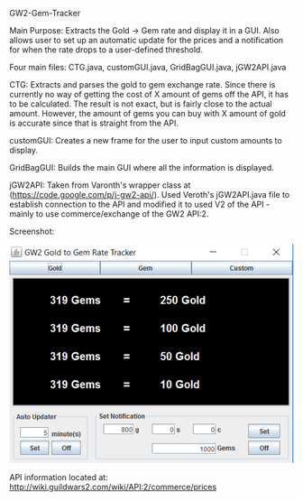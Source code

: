 GW2-Gem-Tracker


Main Purpose: Extracts the Gold -> Gem rate and display it in a GUI. Also allows user to set up an automatic update for the prices and a notification for when the rate drops to a user-defined threshold.

Four main files: CTG.java, customGUI.java, GridBagGUI.java, jGW2API.java

CTG:        Extracts and parses the gold to gem exchange rate. Since there is currently no way of getting the
            cost of X amount of gems off the API, it has to be calculated. The result is not exact, but is fairly close
            to the actual amount. However, the amount of gems you can buy with X amount of gold is accurate since that
            is straight from the API.

customGUI:  Creates a new frame for the user to input custom amounts to display.

GridBagGUI: Builds the main GUI where all the information is displayed.

jGW2API:    Taken from Varonth's wrapper class at (https://code.google.com/p/j-gw2-api/). Used Veroth's jGW2API.java file
            to establish connection to the API and modified it to used V2 of the API - mainly to use commerce/exchange
            of the GW2 API:2.
            

Screenshot:

![Gold to Gems](https://raw.githubusercontent.com/allan3723/GW2-Gem-Tracker/master/Screenshots/Gold-to-Gem.png)
            
API information located at: http://wiki.guildwars2.com/wiki/API:2/commerce/prices
